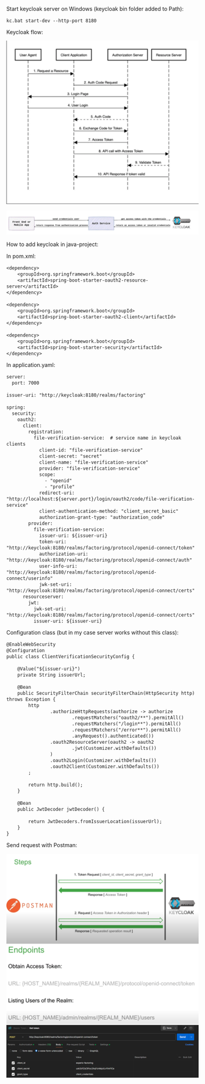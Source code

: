 Start keycloak server on Windows (keycloak bin folder added to Path):

    kc.bat start-dev --http-port 8180

Keycloak flow:

![Keycloak_flow](https://github.com/ArthurYasak/JavaTheory/raw/main/images/Keycloak_flow.png)

![Keycloak_flow_simple_with_front](https://github.com/ArthurYasak/JavaTheory/raw/main/images/Keycloak_flow_simple_with_front.webp)

How to add keycloak in java-project:

In pom.xml:

    <dependency>
        <groupId>org.springframework.boot</groupId>
        <artifactId>spring-boot-starter-oauth2-resource-server</artifactId>
    </dependency>
    
    <dependency>
        <groupId>org.springframework.boot</groupId>
        <artifactId>spring-boot-starter-oauth2-client</artifactId>
    </dependency>
    
    <dependency>
        <groupId>org.springframework.boot</groupId>
        <artifactId>spring-boot-starter-security</artifactId>
    </dependency>

In application.yaml: 

    server:
      port: 7000
    
    issuer-uri: "http://keycloak:8180/realms/factoring"
    
    spring:
      security:
        oauth2:
          client:
            registration:
              file-verification-service:  # service name in keycloak clients
                client-id: "file-verification-service"
                client-secret: "secret"
                client-name: "file-verification-service"
                provider: "file-verification-service"
                scope:
                  - "openid"
                  - "profile"
                redirect-uri: "http://localhost:${server.port}/login/oauth2/code/file-verification-service"
                client-authentication-method: "client_secret_basic"
                authorization-grant-type: "authorization_code"
            provider:
              file-verification-service:
                issuer-uri: ${issuer-uri}
                token-uri: "http://keycloak:8180/realms/factoring/protocol/openid-connect/token"
                authorization-uri: "http://keycloak:8180/realms/factoring/protocol/openid-connect/auth"
                user-info-uri: "http://keycloak:8180/realms/factoring/protocol/openid-connect/userinfo"
                jwk-set-uri: "http://keycloak:8180/realms/factoring/protocol/openid-connect/certs"
          resourceserver:
            jwt:
              jwk-set-uri: "http://keycloak:8180/realms/factoring/protocol/openid-connect/certs"
              issuer-uri: ${issuer-uri}

Configuration class (but in my case server works without this class):

    @EnableWebSecurity
    @Configuration
    public class ClientVerificationSecurityConfig {
    
        @Value("${issuer-uri}")
        private String issuerUrl;
    
        @Bean
        public SecurityFilterChain securityFilterChain(HttpSecurity http) throws Exception {
            http
                    .authorizeHttpRequests(authorize -> authorize
                            .requestMatchers("oauth2/**").permitAll()
                            .requestMatchers("/login**").permitAll()
                            .requestMatchers("/error**").permitAll()
                            .anyRequest().authenticated())
                    .oauth2ResourceServer(oauth2 -> oauth2
                            .jwt(Customizer.withDefaults())
                    )
                    .oauth2Login(Customizer.withDefaults())
                    .oauth2Client(Customizer.withDefaults())
            ;
    
            return http.build();
        }
    
        @Bean
        public JwtDecoder jwtDecoder() {
    
            return JwtDecoders.fromIssuerLocation(issuerUrl);
        }
    }

Send request with Postman:

![Keycloak_with_postman](https://github.com/ArthurYasak/JavaTheory/blob/main/images/Keycloak_with_postman.png)
![Obtain_access_tokenn](https://github.com/ArthurYasak/JavaTheory/blob/main/images/Obtain_access_token.png)
![Get_token_in_Postman](https://github.com/ArthurYasak/JavaTheory/blob/6564500d91b7e59837b01419adb0faf2cd4c2358/images/Get_token_in_Postman.png)

